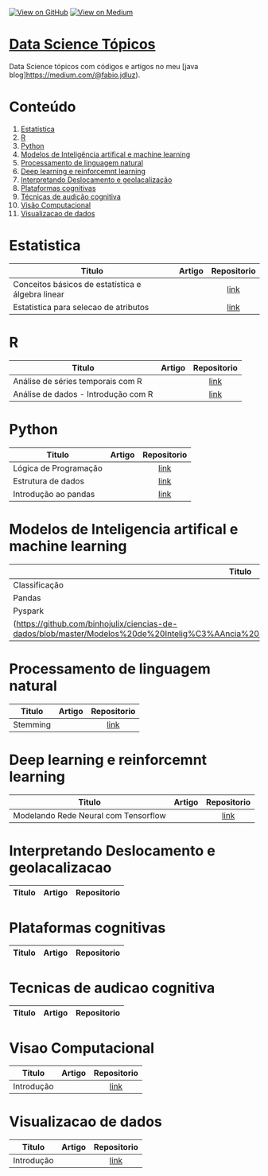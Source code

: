 [![View on GitHub](https://img.shields.io/badge/GitHub-View_on_GitHub-blue?logo=GitHub)](https://github.com/binhojulix/machine-learning)  [![View on Medium](https://img.shields.io/badge/Medium-View%20on%20Medium-red?logo=medium)](https://medium.com/@fabio.jdluz) 
# [Data Science Tópicos](https://github.com/binhojulix/machine-learning)
Data Science tópicos com códigos e artigos no meu [java blog]https://medium.com/@fabio.jdluz). 



# Conteúdo

1.  [Estatística](#estatistica)
2.  [R](#R)
3.  [Python](#Python)
4.  [Modelos de Inteligência artifical e machine learning](#modelos-de-inteligencia-artifical-e-machine-learning)
5.  [Processamento de linguagem natural](#processamento-de-linguagem-natural)
6.  [Deep learning e reinforcemnt learning](#deep-learning-e-reinforcemnt-learning)
7.  [Interpretando Deslocamento e geolacalização](#interpretando-deslocamento-e-geolacalizacao)
8.  [Plataformas cognitivas](#plataforma-cognitiva)
9.  [Técnicas de audição cognitiva](#tecnicas-de-audicao-cognitiva) 
10. [Visão Computacional](#visao-computacional)
11. [Visualizacao de dados](#visualizacao-de-dados)




# Estatistica
| Titulo        | Artigo           | Repositorio  |
| ------------- |:-------------:| :-----:|
| Conceitos	básicos	de	estatística	e	álgebra	linear | | [link](https://github.com/binhojulix/ciencias-de-dados/tree/master/Estat%C3%ADstica) |
| Estatistica para selecao de atributos | | [link](https://github.com/binhojulix/ciencias-de-dados/blob/master/Estat%C3%ADstica/estatistica_para_selecao_de_atributo.ipynb) |


# R
| Titulo        | Artigo           | Repositorio  |
| ------------- |:-------------:| :-----:|
| Análise de séries temporais com R | | [link](https://github.com/binhojulix/ciencias-de-dados/tree/master/R/An%C3%A1lise%20de%20s%C3%A9ries%20temporais%20com%20R) |
Análise de dados - Introdução com R |  | [link](https://github.com/binhojulix/machine-learning/blob/master/R/An%C3%A1lise%20de%20dados%20-%20Introdu%C3%A7%C3%A3o%20com%20R) |


# Python
| Titulo        | Artigo           | Repositorio  |
| ------------- |:-------------:| :-----:|
| Lógica de Programação | | [link](https://github.com/binhojulix/ciencias-de-dados/tree/master/Python) |
| Estrutura de dados | | [link](https://github.com/binhojulix/ciencias-de-dados/tree/master/Python/estrutura_de_dados) |
|Introdução ao pandas| | [link](https://github.com/binhojulix/ciencias-de-dados/blob/master/Python/introducao_ao_pandas.ipynb)

# Modelos de Inteligencia artifical e machine learning
| Titulo        | Artigo           | Repositorio  |
| ------------- |:-------------:| :-----:|
|Classificação | | [link](https://github.com/binhojulix/ciencias-de-dados/blob/master/Modelos%20de%20Intelig%C3%AAncia%20artifical%20e%20machine%20learning/classificacao.ipynb) | 
|Pandas | | [link](https://github.com/binhojulix/ciencias-de-dados/blob/master/Modelos%20de%20Intelig%C3%AAncia%20artifical%20e%20machine%20learning/pandas.ipynb) | 
|Pyspark || [link]
(https://github.com/binhojulix/ciencias-de-dados/blob/master/Modelos%20de%20Intelig%C3%AAncia%20artifical%20e%20machine%20learning/pyspark.ipynb) |

# Processamento de linguagem natural
| Titulo        | Artigo           | Repositorio  |
| ------------- |:-------------:| :-----:|
| Stemming | | [link](https://github.com/binhojulix/ciencias-de-dados/blob/master/Processamento%20de%20linguagem%20natural/Stemming%20-%20NLP.ipynb) |


# Deep learning e reinforcemnt learning
| Titulo        | Artigo           | Repositorio  |
| ------------- |:-------------:| :-----:|
| Modelando Rede Neural com Tensorflow| | [link](https://github.com/binhojulix/ciencias-de-dados/blob/master/Deep%20learning%20e%20reinforcemnt%20learning/modelando_rede_neural_com_tensorflow/modelando_rede_neural_com_tensorflow.ipynb) |


# Interpretando Deslocamento e geolacalizacao
| Titulo        | Artigo           | Repositorio  |
| ------------- |:-------------:| :-----:|


# Plataformas cognitivas

| Titulo        | Artigo           | Repositorio  |
| ------------- |:-------------:| :-----:|



# Tecnicas de audicao cognitiva
| Titulo        | Artigo           | Repositorio  |
| ------------- |:-------------:| :-----:|


# Visao Computacional
| Titulo        | Artigo           | Repositorio  |
| ------------- |:-------------:| :-----:|
| Introdução | | [link](https://github.com/binhojulix/ciencias-de-dados/tree/master/Vis%C3%A3o%20Computacional) |


# Visualizacao de dados
| Titulo        | Artigo           | Repositorio  |
| ------------- |:-------------:| :-----:|
| Introdução | | [link](https://github.com/binhojulix/ciencias-de-dados/tree/master/Vis%C3%A3o%20Computacional) |

